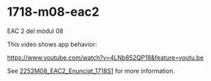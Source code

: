 # 1718-m08-eac2
EAC 2 del mòdul 08

This video shows app behavior:

https://www.youtube.com/watch?v=4LNb852QP18&feature=youtu.be

See [2252M08_EAC2_Enunciat_1718S1](2252M08_EAC2_Enunciat_1718S1.odt) for
more information.